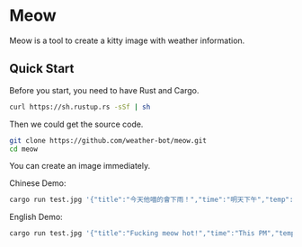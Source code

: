 # Meow

Meow is a tool to create a kitty image with weather information.

## Quick Start

Before you start, you need to have Rust and Cargo.

```sh
curl https://sh.rustup.rs -sSf | sh
```

Then we could get the source code.

```sh
git clone https://github.com/weather-bot/meow.git
cd meow
```

You can create an image immediately.

Chinese Demo:

```sh
cargo run test.jpg '{"title":"今天他喵的會下雨！","time":"明天下午","temp":23,"humd":34,"overview":"雨天"}'
```

English Demo:

```sh
cargo run test.jpg '{"title":"Fucking meow hot!","time":"This PM","temp":23,"humd":34,"overview":"Rainy"}'
```
